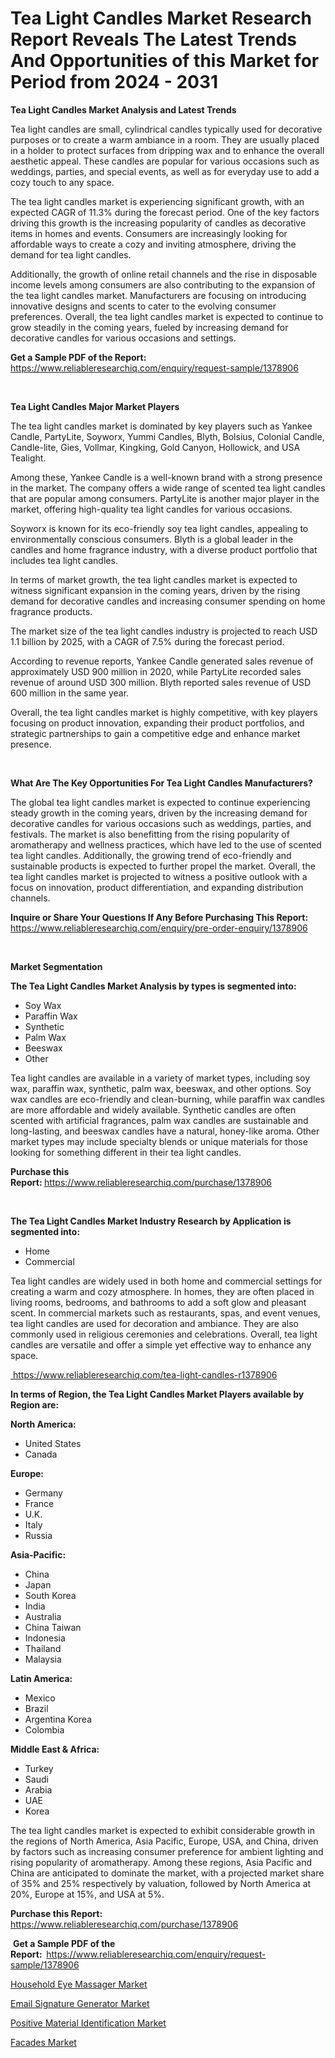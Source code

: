 <p><h1>Tea Light Candles Market Research Report Reveals The Latest Trends And Opportunities of this Market for Period from 2024 - 2031</h1></p><p><strong>Tea Light Candles Market Analysis and Latest Trends</strong></p>
<p><p>Tea light candles are small, cylindrical candles typically used for decorative purposes or to create a warm ambiance in a room. They are usually placed in a holder to protect surfaces from dripping wax and to enhance the overall aesthetic appeal. These candles are popular for various occasions such as weddings, parties, and special events, as well as for everyday use to add a cozy touch to any space.</p><p>The tea light candles market is experiencing significant growth, with an expected CAGR of 11.3% during the forecast period. One of the key factors driving this growth is the increasing popularity of candles as decorative items in homes and events. Consumers are increasingly looking for affordable ways to create a cozy and inviting atmosphere, driving the demand for tea light candles.</p><p>Additionally, the growth of online retail channels and the rise in disposable income levels among consumers are also contributing to the expansion of the tea light candles market. Manufacturers are focusing on introducing innovative designs and scents to cater to the evolving consumer preferences. Overall, the tea light candles market is expected to continue to grow steadily in the coming years, fueled by increasing demand for decorative candles for various occasions and settings.</p></p>
<p><strong>Get a Sample PDF of the Report:&nbsp;</strong> <a href="https://www.reliableresearchiq.com/enquiry/request-sample/1378906">https://www.reliableresearchiq.com/enquiry/request-sample/1378906</a></p>
<p>&nbsp;</p>
<p><strong>Tea Light Candles Major Market Players</strong></p>
<p><p>The tea light candles market is dominated by key players such as Yankee Candle, PartyLite, Soyworx, Yummi Candles, Blyth, Bolsius, Colonial Candle, Candle-lite, Gies, Vollmar, Kingking, Gold Canyon, Hollowick, and USA Tealight. </p><p>Among these, Yankee Candle is a well-known brand with a strong presence in the market. The company offers a wide range of scented tea light candles that are popular among consumers. PartyLite is another major player in the market, offering high-quality tea light candles for various occasions. </p><p>Soyworx is known for its eco-friendly soy tea light candles, appealing to environmentally conscious consumers. Blyth is a global leader in the candles and home fragrance industry, with a diverse product portfolio that includes tea light candles. </p><p>In terms of market growth, the tea light candles market is expected to witness significant expansion in the coming years, driven by the rising demand for decorative candles and increasing consumer spending on home fragrance products. </p><p>The market size of the tea light candles industry is projected to reach USD 1.1 billion by 2025, with a CAGR of 7.5% during the forecast period. </p><p>According to revenue reports, Yankee Candle generated sales revenue of approximately USD 900 million in 2020, while PartyLite recorded sales revenue of around USD 300 million. Blyth reported sales revenue of USD 600 million in the same year. </p><p>Overall, the tea light candles market is highly competitive, with key players focusing on product innovation, expanding their product portfolios, and strategic partnerships to gain a competitive edge and enhance market presence.</p></p>
<p>&nbsp;</p>
<p><strong>What Are The Key Opportunities For Tea Light Candles Manufacturers?</strong></p>
<p><p>The global tea light candles market is expected to continue experiencing steady growth in the coming years, driven by the increasing demand for decorative candles for various occasions such as weddings, parties, and festivals. The market is also benefitting from the rising popularity of aromatherapy and wellness practices, which have led to the use of scented tea light candles. Additionally, the growing trend of eco-friendly and sustainable products is expected to further propel the market. Overall, the tea light candles market is projected to witness a positive outlook with a focus on innovation, product differentiation, and expanding distribution channels.</p></p>
<p><strong>Inquire or Share Your Questions If Any Before Purchasing This Report:</strong> <a href="https://www.reliableresearchiq.com/enquiry/pre-order-enquiry/1378906">https://www.reliableresearchiq.com/enquiry/pre-order-enquiry/1378906</a></p>
<p>&nbsp;</p>
<p><strong>Market Segmentation</strong></p>
<p><strong>The Tea Light Candles Market Analysis by types is segmented into:</strong></p>
<p><ul><li>Soy Wax</li><li>Paraffin Wax</li><li>Synthetic</li><li>Palm Wax</li><li>Beeswax</li><li>Other</li></ul></p>
<p><p>Tea light candles are available in a variety of market types, including soy wax, paraffin wax, synthetic, palm wax, beeswax, and other options. Soy wax candles are eco-friendly and clean-burning, while paraffin wax candles are more affordable and widely available. Synthetic candles are often scented with artificial fragrances, palm wax candles are sustainable and long-lasting, and beeswax candles have a natural, honey-like aroma. Other market types may include specialty blends or unique materials for those looking for something different in their tea light candles.</p></p>
<p><strong>Purchase this Report:&nbsp;</strong><a href="https://www.reliableresearchiq.com/purchase/1378906">https://www.reliableresearchiq.com/purchase/1378906</a></p>
<p>&nbsp;</p>
<p><strong>The Tea Light Candles Market Industry Research by Application is segmented into:</strong></p>
<p><ul><li>Home</li><li>Commercial</li></ul></p>
<p><p>Tea light candles are widely used in both home and commercial settings for creating a warm and cozy atmosphere. In homes, they are often placed in living rooms, bedrooms, and bathrooms to add a soft glow and pleasant scent. In commercial markets such as restaurants, spas, and event venues, tea light candles are used for decoration and ambiance. They are also commonly used in religious ceremonies and celebrations. Overall, tea light candles are versatile and offer a simple yet effective way to enhance any space.</p></p>
<p><a href="https://www.reliableresearchiq.com/tea-light-candles-r1378906">&nbsp;https://www.reliableresearchiq.com/tea-light-candles-r1378906</a></p>
<p><strong>In terms of Region, the Tea Light Candles Market Players available by Region are:</strong></p>
<p>
    <p> <strong> North America: </strong>
        <ul>
            <li>United States</li>
            <li>Canada</li>
        </ul>
        </p> 
    <p> <strong> Europe: </strong>
        <ul>
            <li>Germany</li>
            <li>France</li>
            <li>U.K.</li>
            <li>Italy</li>
            <li>Russia</li>
        </ul>
        </p> 
    <p> <strong> Asia-Pacific: </strong>
        <ul>
            <li>China</li>
            <li>Japan</li>
            <li>South Korea</li>
            <li>India</li>
            <li>Australia</li>
            <li>China Taiwan</li>
            <li>Indonesia</li>
            <li>Thailand</li>
            <li>Malaysia</li>
        </ul>
        </p> 
    <p> <strong> Latin America: </strong>
        <ul>
            <li>Mexico</li>
            <li>Brazil</li>
            <li>Argentina Korea</li>
            <li>Colombia</li>
        </ul>
        </p> 
    <p> <strong> Middle East & Africa: </strong>
        <ul>
            <li>Turkey</li>
            <li>Saudi</li>
            <li>Arabia</li>
            <li>UAE</li>
            <li>Korea</li>
        </ul>
    </p>
    </p>
<p><p>The tea light candles market is expected to exhibit considerable growth in the regions of North America, Asia Pacific, Europe, USA, and China, driven by factors such as increasing consumer preference for ambient lighting and rising popularity of aromatherapy. Among these regions, Asia Pacific and China are anticipated to dominate the market, with a projected market share of 35% and 25% respectively by valuation, followed by North America at 20%, Europe at 15%, and USA at 5%.</p></p>
<p><strong>Purchase this Report: </strong><a href="https://www.reliableresearchiq.com/purchase/1378906">https://www.reliableresearchiq.com/purchase/1378906</a></p>
<p>&nbsp;<strong>Get a Sample PDF of the Report:&nbsp;&nbsp;</strong><a href="https://www.reliableresearchiq.com/enquiry/request-sample/1378906">https://www.reliableresearchiq.com/enquiry/request-sample/1378906</a></p>
<p><strong></strong></p>
<p><p><a href="https://github.com/janetchuadff364/Market-Research-Report-List-1/blob/main/household-eye-massager-market.md">Household Eye Massager Market</a></p><p><a href="https://github.com/nicoletavirag/Market-Research-Report-List-4/blob/main/email-signature-generator-market.md">Email Signature Generator Market</a></p><p><a href="https://www.linkedin.com/pulse/comprehensive-analysis-global-positive-material-identification-dubwf">Positive Material Identification Market</a></p><p><a href="https://www.linkedin.com/pulse/facades-market-share-analysis-growth-trends-forecasts-period-j40of">Facades Market</a></p></p>